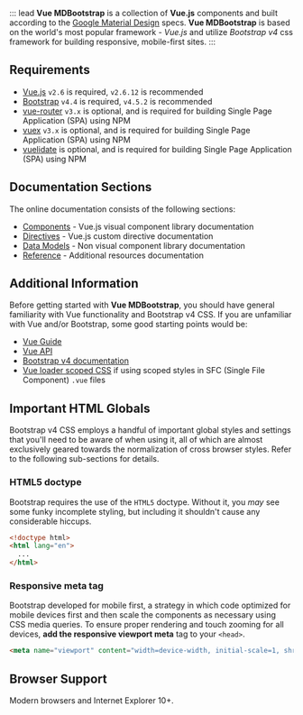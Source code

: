 ::: lead
**Vue MDBootstrap** is a collection of **Vue.js** components and built according to 
the <a href="https://material.io/design" target="_blank">Google Material Design</a> specs.
**Vue MDBootstrap** is based on the world's most popular framework - *Vue.js* and utilize
*Bootstrap v4* css framework for building responsive, mobile-first sites.
:::


## Requirements

- <a href="https://vuejs.org/" target="_blank">Vue.js</a> `v2.6` is required, `v2.6.12` is recommended
- <a href="https://getbootstrap.com/" target="_blank">Bootstrap</a> `v4.4` is required, `v4.5.2` is recommended
- <a href="https://www.npmjs.com/package/vue-router" target="_blank">vue-router</a> `v3.x` is optional, and is required for building 
  Single Page Application (SPA) using NPM 
- <a href="https://www.npmjs.com/package/vuex" target="_blank">vuex</a> `v3.x` is optional, and is required for building 
  Single Page Application (SPA) using NPM 
- <a href="https://www.npmjs.com/package/vuelidate" target="_blank">vuelidate</a> is optional, and is required for building 
  Single Page Application (SPA) using NPM 
  

## Documentation Sections

The online documentation consists of the following sections:

- [Components](#/components) - Vue.js visual component library documentation
- [Directives](#/directives) - Vue.js custom directive documentation
- [Data Models](#/models) - Non visual component library documentation
- [Reference](#/reference) - Additional resources documentation


## Additional Information

Before getting started with **Vue MDBootstrap**, you should have general familiarity with Vue functionality
and Bootstrap v4 CSS. If you are unfamiliar with Vue and/or Bootstrap, some good starting points would be:

- <a href="https://vuejs.org/v2/guide/" target="_blank">Vue Guide</a> 
- <a href="https://vuejs.org/v2/api/" target="_blank">Vue API</a> 
- <a href="https://getbootstrap.com/docs/4.5/getting-started/introduction/" target="_blank">Bootstrap v4 documentation</a> 
- <a href="https://vue-loader.vuejs.org/guide/scoped-css.html" target="_blank">Vue loader scoped CSS</a> if using scoped
  styles in SFC (Single File Component) `.vue` files

  
## Important HTML Globals

Bootstrap v4 CSS employs a handful of important global styles and settings that you'll need
to be aware of when using it, all of which are almost exclusively geared towards
the normalization of cross browser styles. Refer to the following sub-sections for details.

### HTML5 doctype

Bootstrap requires the use of the `HTML5` doctype. Without it, you _may_ see some funky incomplete
styling, but including it shouldn't cause any considerable hiccups.

```html
<!doctype html>
<html lang="en">
  ...
</html>
```

### Responsive meta tag

Bootstrap developed for mobile first, a strategy in which code optimized for mobile devices
first and then scale the components as necessary using CSS media queries. To ensure proper rendering
and touch zooming for all devices, **add the responsive viewport meta** tag to your `<head>`.

```html
<meta name="viewport" content="width=device-width, initial-scale=1, shrink-to-fit=no">
```

## Browser Support

Modern browsers and Internet Explorer 10+.
